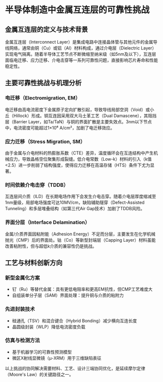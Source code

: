 # 半导体制造中金属互连层的可靠性挑战

## 金属互连层的定义与技术背景

金属互连层（Interconnect Layer）是集成电路中连接晶体管与其他元件的金属导线网络，通常由铜（Cu）或铝（Al）材料构成，通过介电层（Dielectric Layer）实现电气隔离。随着半导体工艺节点不断微缩至纳米级（如5nm及以下），互连层面临电迁移、应力迁移、介电击穿等一系列可靠性问题，直接影响芯片寿命和性能稳定性。

## 主要可靠性挑战与机理分析

### 电迁移（Electromigration, EM）

电迁移由高电流密度下金属原子定向扩散引起，导致导线局部空洞（Void）或小丘（Hillock）形成。铜互连因采用双大马士革工艺（Dual Damascene），其阻挡层（Barrier Layer，如Ta/TaN）与铜的界面扩散是主要失效点。3nm以下节点中，电流密度可能超过1×10⁶ A/cm²，加剧了电迁移效应。

### 应力迁移（Stress Migration, SM）

由于金属与介电材料的热膨胀系数（CTE）差异，温度循环会在互连结构中产生机械应力，导致晶格空位聚集形成裂缝。低介电常数（Low-k）材料的引入（k值<2.5）进一步削弱了结构强度，使得应力迁移在高温存储（HTS）条件下尤为显著。

### 时间依赖介电击穿（TDDB）

互连层间介质（ILD）在长期电场作用下会发生介电击穿。随着介电层厚度缩减至1nm量级，局部电场强度可达10MV/cm，缺陷辅助隧穿（Defect-Assisted Tunneling）和多层堆叠结构（如第三代Air Gap技术）加剧了TDDB风险。

### 界面分层（Interface Delamination）

金属/介质界面因粘附能（Adhesion Energy）不足而分层，主要发生在化学机械抛光（CMP）后的界面处。钴（Co）等新型封端层（Capping Layer）材料虽能改善粘附性，但与超低k介质的兼容性仍是挑战。

## 工艺与材料创新方向

### 新型金属化方案
- 钌（Ru）等替代金属：具有更低电阻率和更高EM抗性，但CMP工艺难度大
- 自组装单分子层（SAM）界面处理：提升铜与介质的粘附力

### 先进封装技术
- 硅通孔（TSV）和混合键合（Hybrid Bonding）减少横向互连长度
- 晶圆级封装（WLP）降低电流密度负载

### 仿真与检测方法
- 基于机器学习的可靠性预测模型
- 微区X射线显微镜（μ-XRM）用于三维缺陷表征

以上挑战的协同解决需要材料、工艺、设计三端协同优化，是延续摩尔定律（Moore's Law）的关键路径之一。